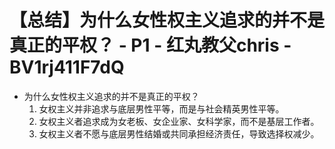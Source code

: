 # 【总结】为什么女性权主义追求的并不是真正的平权？ - P1 - 红丸教父chris - BV1rj411F7dQ

-   为什么女性权主义追求的并不是真正的平权？
    1.  女权主义并非追求与底层男性平等，而是与社会精英男性平等。
    2.  女权主义者追求成为女老板、女企业家、女科学家，而不是基层工作者。
    3.  女权主义者不愿与底层男性结婚或共同承担经济责任，导致选择权减少。